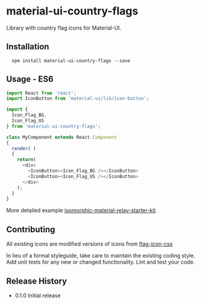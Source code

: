 material-ui-country-flags
=========================

Library with country flag icons for Material-UI.

## Installation

```shell
  npm install material-ui-country-flags --save
```

## Usage - ES6

```javascript
import React from 'react';
import IconButton from 'material-ui/lib/icon-button';

import {
  Icon_Flag_BG,
  Icon_Flag_US
} from 'material-ui-country-flags';

class MyComponent extends React.Component
{
  render( )
  {
    return(
      <div>
        <IconButton><Icon_Flag_BG /></IconButton>
        <IconButton><Icon_Flag_US /></IconButton>
      </div>
    );
  }
}

```

More detailed example [isomorphic-material-relay-starter-kit](https://github.com/codefoundries/isomorphic-material-relay-starter-kit/blob/master/webapp/components/AppBar_Language.jsx).


## Contributing

All existing icons are modified versions of icons from [flag-icon-css](https://github.com/lipis/flag-icon-css/tree/master/flags/4x3)

In lieu of a formal styleguide, take care to maintain the existing coding style.
Add unit tests for any new or changed functionality. Lint and test your code.

## Release History

* 0.1.0 Initial release
